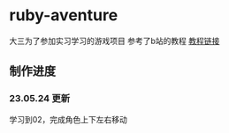 # ruby-aventure
大三为了参加实习学习的游戏项目
参考了b站的教程
[教程链接](https://b23.tv/x0v3rnE)

## 制作进度
### 23.05.24 更新
学习到02，完成角色上下左右移动

 
